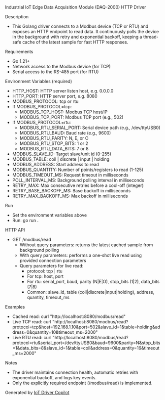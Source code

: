 Industrial IoT Edge Data Acquisition Module (DAQ-2000) HTTP Driver

Description
- This Golang driver connects to a Modbus device (TCP or RTU) and exposes an HTTP endpoint to read data. It continuously polls the device in the background with retry and exponential backoff, keeping a thread-safe cache of the latest sample for fast HTTP responses.

Requirements
- Go 1.21+
- Network access to the Modbus device (for TCP)
- Serial access to the RS-485 port (for RTU)

Environment Variables (required)
- HTTP_HOST: HTTP server listen host, e.g. 0.0.0.0
- HTTP_PORT: HTTP server port, e.g. 8080
- MODBUS_PROTOCOL: tcp or rtu
- If MODBUS_PROTOCOL=tcp:
  - MODBUS_TCP_HOST: Modbus TCP host/IP
  - MODBUS_TCP_PORT: Modbus TCP port (e.g., 502)
- If MODBUS_PROTOCOL=rtu:
  - MODBUS_RTU_SERIAL_PORT: Serial device path (e.g., /dev/ttyUSB0)
  - MODBUS_RTU_BAUD: Baud rate (e.g., 9600)
  - MODBUS_RTU_PARITY: N, E, or O
  - MODBUS_RTU_STOP_BITS: 1 or 2
  - MODBUS_RTU_DATA_BITS: 7 or 8
- MODBUS_SLAVE_ID: Target slave/unit id (0-255)
- MODBUS_TABLE: coil | discrete | input | holding
- MODBUS_ADDRESS: Start address to read
- MODBUS_QUANTITY: Number of points/registers to read (1-125)
- MODBUS_TIMEOUT_MS: Request timeout in milliseconds
- POLL_INTERVAL_MS: Background polling interval in milliseconds
- RETRY_MAX: Max consecutive retries before a cool-off (integer)
- RETRY_BASE_BACKOFF_MS: Base backoff in milliseconds
- RETRY_MAX_BACKOFF_MS: Max backoff in milliseconds

Run
- Set the environment variables above
- Run: go run .

HTTP API
- GET /modbus/read
  - Without query parameters: returns the latest cached sample from background polling
  - With query parameters: performs a one-shot live read using provided connection parameters
  - Query parameters for live read:
    - protocol: tcp | rtu
    - For tcp: host, port
    - For rtu: serial_port, baud, parity (N|E|O), stop_bits (1|2), data_bits (7|8)
    - Common: slave_id, table (coil|discrete|input|holding), address, quantity, timeout_ms

Examples
- Cached read: curl "http://localhost:8080/modbus/read"
- Live TCP read: curl "http://localhost:8080/modbus/read?protocol=tcp&host=192.168.1.10&port=502&slave_id=1&table=holding&address=0&quantity=10&timeout_ms=2000"
- Live RTU read: curl "http://localhost:8080/modbus/read?protocol=rtu&serial_port=/dev/ttyUSB0&baud=9600&parity=N&stop_bits=1&data_bits=8&slave_id=1&table=coil&address=0&quantity=16&timeout_ms=2000"

Notes
- The driver maintains connection health, automatic retries with exponential backoff, and logs key events.
- Only the explicitly required endpoint (/modbus/read) is implemented.

Generated by [IoT Driver Copilot](https://copilot.test.shifu.dev/)